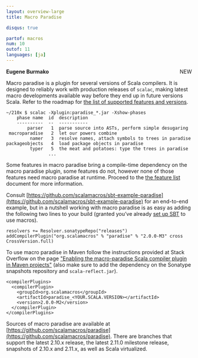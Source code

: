 ```yaml
---
layout: overview-large
title: Macro Paradise

disqus: true

partof: macros
num: 10
outof: 11
languages: [ja]
---
```

<span class="label success" style="float: right;">NEW</span>

**Eugene Burmako**

Macro paradise is a plugin for several versions of Scala compilers.
It is designed to reliably work with production releases of <code>scalac</code>,
making latest macro developments available way before they end up in future versions Scala.
Refer to the roadmap for [the list of supported features and versions](/overviews/macros/roadmap.html).

    ~/210x $ scalac -Xplugin:paradise_*.jar -Xshow-phases
        phase name  id  description
        ----------  --  -----------
            parser   1  parse source into ASTs, perform simple desugaring
     macroparadise   2  let our powers combine
             namer   3  resolve names, attach symbols to trees in paradise
    packageobjects   4  load package objects in paradise
             typer   5  the meat and potatoes: type the trees in paradise
                    ...

Some features in macro paradise bring a compile-time dependency on the macro paradise plugin,
some features do not, however none of those features need macro paradise at runtime.
Proceed to the [the feature list](/overviews/macros/roadmap.html) document for more information.

Consult [https://github.com/scalamacros/sbt-example-paradise](https://github.com/scalamacros/sbt-example-paradise)
for an end-to-end example, but in a nutshell working with macro paradise is as easy as adding the following two lines
to your build (granted you’ve already [set up SBT](/overviews/macros/overview.html#using_macros_with_maven_or_sbt)
to use macros).

    resolvers += Resolver.sonatypeRepo("releases")
    addCompilerPlugin("org.scalamacros" % "paradise" % "2.0.0-M3" cross CrossVersion.full)

To use macro paradise in Maven follow the instructions provided at Stack Overflow on the page ["Enabling the macro-paradise Scala compiler plugin in Maven projects"](http://stackoverflow.com/questions/19086241/enabling-the-macro-paradise-scala-compiler-plugin-in-maven-projects) (also make sure to add the dependency on the Sonatype snapshots repository and `scala-reflect.jar`).

    <compilerPlugins>
      <compilerPlugin>
        <groupId>org.scalamacros</groupId>
        <artifactId>paradise_<YOUR.SCALA.VERSION></artifactId>
        <version>2.0.0-M2</version>
      </compilerPlugin>
    </compilerPlugins>

Sources of macro paradise are available at [https://github.com/scalamacros/paradise](https://github.com/scalamacros/paradise).
There are branches that support the latest 2.10.x release, the latest 2.11.0 milestone release,
snapshots of 2.10.x and 2.11.x, as well as Scala virtualized.
